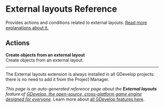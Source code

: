 # External layouts Reference

Provides actions and conditions related to external layouts. [Read more explanations about it.](/gdevelop5/interface/scene-editor/external-layouts)

## Actions

**Create objects from an external layout**  
Create objects from an external layout.


---

The External layouts extension is always installed in all GDevelop projects: there is no need to add it from the Project Manager.

*This page is an auto-generated reference page about the **External layouts** feature of [GDevelop, the open-source, cross-platform game engine designed for everyone](https://gdevelop.io/).* Learn more about [all GDevelop features here](/gdevelop5/all-features).